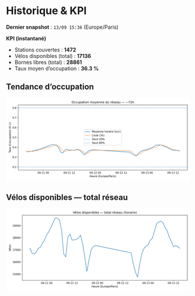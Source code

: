 # Historique & KPI

**Dernier snapshot** : `13/09 15:36` (Europe/Paris)

**KPI (instantané)**

- Stations couvertes : **1472**
- Vélos disponibles (total) : **17136**
- Bornes libres (total) : **28861**
- Taux moyen d’occupation : **36.3 %**

## Tendance d’occupation

![Mean occupancy](assets/figs/occupancy_last72h.png)

## Vélos disponibles — total réseau

![Bikes total](assets/figs/bikes_total_last72h.png)
